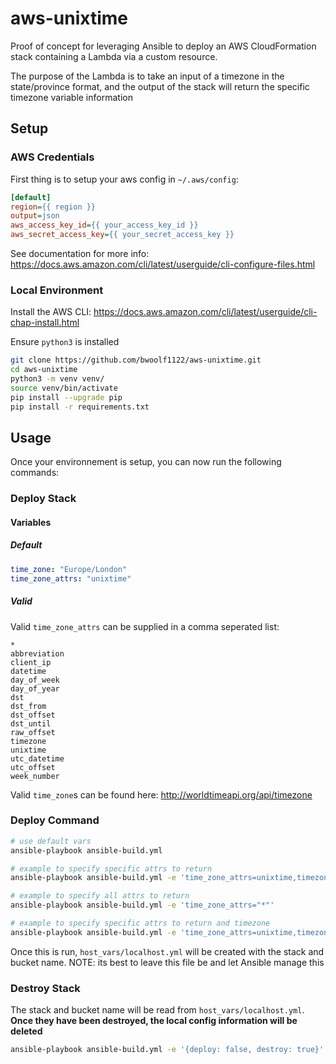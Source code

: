 # aws-unixtime

Proof of concept for leveraging Ansible to deploy an AWS CloudFormation stack containing a Lambda via a custom resource.

The purpose of the Lambda is to take an input of a timezone in the state/province format, and the output of the stack will return the specific timezone variable information

## Setup

### AWS Credentials

First thing is to setup your aws config in `~/.aws/config`:

```ini
[default]
region={{ region }}
output=json
aws_access_key_id={{ your_access_key_id }}
aws_secret_access_key={{ your_secret_access_key }}
```

See documentation for more info: https://docs.aws.amazon.com/cli/latest/userguide/cli-configure-files.html

### Local Environment

Install the AWS CLI: https://docs.aws.amazon.com/cli/latest/userguide/cli-chap-install.html

Ensure `python3` is installed

```bash
git clone https://github.com/bwoolf1122/aws-unixtime.git
cd aws-unixtime
python3 -m venv venv/
source venv/bin/activate
pip install --upgrade pip
pip install -r requirements.txt
```

## Usage

Once your environnement is setup, you can now run the following commands:

### Deploy Stack

#### Variables

##### Default

```yaml
time_zone: "Europe/London"
time_zone_attrs: "unixtime"
```

##### Valid

Valid `time_zone_attrs` can be supplied in a comma seperated list:

```
*
abbreviation
client_ip
datetime
day_of_week
day_of_year
dst
dst_from
dst_offset
dst_until
raw_offset
timezone
unixtime
utc_datetime
utc_offset
week_number
```

Valid `time_zone`s can be found here: http://worldtimeapi.org/api/timezone

### Deploy Command

```bash
# use default vars
ansible-playbook ansible-build.yml

# example to specify specific attrs to return
ansible-playbook ansible-build.yml -e 'time_zone_attrs=unixtime,timezone'

# example to specify all attrs to return
ansible-playbook ansible-build.yml -e 'time_zone_attrs="*"'

# example to specify specific attrs to return and timezone
ansible-playbook ansible-build.yml -e 'time_zone_attrs=unixtime,timezone time_zone="Africa/Abidjan"'
```

Once this is run, `host_vars/localhost.yml` will be created with the stack and bucket name. NOTE: its best to leave this file be and let Ansible manage this

### Destroy Stack

The stack and bucket name will be read from `host_vars/localhost.yml`. __Once they have been destroyed, the local config information will be deleted__

```bash
ansible-playbook ansible-build.yml -e '{deploy: false, destroy: true}'
```
